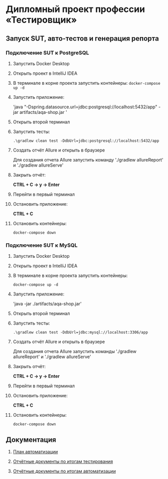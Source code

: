 # Дипломный проект профессии «Тестировщик»

## Запуск SUT, авто-тестов и генерация репорта

### Подключение SUT к PostgreSQL

1. Запустить Docker Desktop
1. Открыть проект в IntelliJ IDEA
1. В терминале в корне проекта запустить контейнеры:
   `docker-compose up -d`
1. Запустить приложение:

   'java "-Dspring.datasource.url=jdbc:postgresql://localhost:5432/app" -jar artifacts/aqa-shop.jar
   '
1. Открыть второй терминал
1. Запустить тесты:

   `.\gradlew clean test -DdbUrl=jdbc:postgresql://localhost:5432/app`
1. Создать отчёт Allure и открыть в браузере

   Для создания отчета Allure запустить команду './gradlew allureReport' и './gradlew allureServe'
1. Закрыть отчёт:

   **CTRL + C -> y -> Enter**
1. Перейти в первый терминал
1. Остановить приложение:

   **CTRL + C**
1. Остановить контейнеры:

   `docker-compose down`
   </a>

### Подключение SUT к MySQL

1. Запустить Docker Desktop
1. Открыть проект в IntelliJ IDEA
1. В терминале в корне проекта запустить контейнеры:

   `docker-compose up -d`
1. Запустить приложение:

   'java -jar ./artifacts/aqa-shop.jar'
1. Открыть второй терминал
1. Запустить тесты:

   `.\gradlew clean test -DdbUrl=jdbc:mysql://localhost:3306/app`
1. Создать отчёт Allure и открыть в браузере

   Для создания отчета Allure запустить команды './gradlew allureReport' и './gradlew allureServe'
1. Закрыть отчёт:

   **CTRL + C -> y -> Enter**
1. Перейти в первый терминал
1. Остановить приложение:

   **CTRL + C**
1. Остановить контейнеры:

   `docker-compose down`
   </a>

## Документация



1. [План автоматизации](docs/Plan.md)

1. [Отчётные документы по итогам тестирования](docs/Report.md)

1. [Отчётные документы по итогам автоматизации](docs/Summary.md)
   </a>
